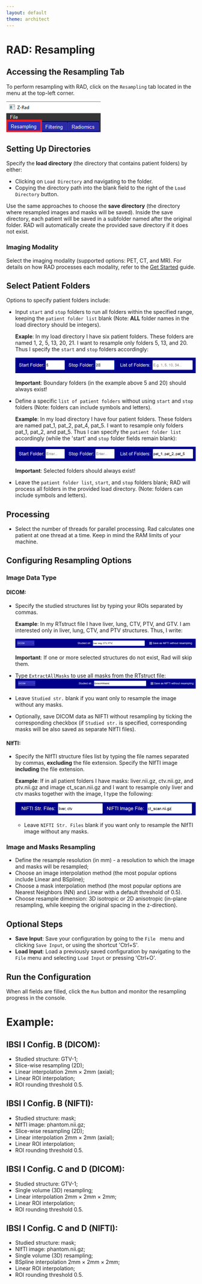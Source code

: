 ```yaml
---
layout: default
theme: architect
---
```


# RAD: Resampling

## Accessing the Resampling Tab

To perform resampling with RAD, click on the `Resampling` tab located in the menu at the top-left corner.

![Resampling Tab](f1.png "Resampling Tab")

## Setting Up Directories

Specify the **load directory** (the directory that contains patient folders) by either:
- Clicking on `Load Directory` and navigating to the folder.
- Copying the directory path into the blank field to the right of the `Load Directory` button.

Use the same approaches to choose the **save directory** (the directory where resampled images and masks will be saved). 
Inside the save directory, each patient will be saved in a subfolder named after the original folder.
RAD will automatically create the provided save directory if it does not exist.

### Imaging Modality
Select the imaging modality (supported options: PET, CT, and MR). For details on how RAD processes each modality, refer to the [Get Started](get_started.md) guide.

## Select Patient Folders
Options to specify patient folders include:

- Input `start` and `stop` folders to run all folders within the specified range, keeping the `patient folder list` blank (Note: **ALL** folder names in the load directory should be integers).                                                                                                                                                                        

    **Exaple**: In my load directory I have six patient folders. These folders are named 1, 2, 5, 13, 20, 21. I want to resample only folders 5, 13, and 20. Thus I specify the `start` and `stop` folders accordingly:
  
    ![Select Patient Folders Option I](f2_load_pat_folders_1.PNG "Option I")

    **Important**: Boundary folders (in the example above 5 and 20) should always exist!
     
- Define a specific `list of patient folders` without using `start` and `stop` folders (Note: folders can include symbols and letters).

     **Example**: In my load directory I have four patient folders. These folders are named pat_1, pat_2, pat_4, pat_5. I want to resample only folders pat_1, pat_2, and pat_5. Thus I can specify the `patient folder list` accordingly (while the 'start' and `stop` folder fields remain blank):
  
     ![Select Patient Folders Option II](f2_load_pat_folders_2.PNG "Option II")
   
     **Important**: Selected folders should always exist!

- Leave the `patient folder list`, `start`, and `stop` folders blank; RAD will process all folders in the provided load directory. (Note: folders can include symbols and letters).

## Processing
- Select the number of threads for parallel processing. Rad calculates one patient at one thread at a time. Keep in mind the RAM limits of your machine.

## Configuring Resampling Options

### Image Data Type
#### DICOM:
- Specify the studied structures list by typing your ROIs separated by commas.

     **Example**: In my RTstruct file I have liver, lung, CTV, PTV, and GTV. I am interested only in liver, lung, CTV, and PTV structures. Thus, I write:
  
     ![DICOM Option I](f3_DICOM_1.PNG "DICOM Option I")

     **Important**: If one or more selected structures do not exist, Rad will skip them.
  
- Type `ExtractAllMasks` to use all masks from the RTstruct file:
  ![DICOM Option II](f3_DICOM_2.PNG "DICOM Option II")
- Leave `Studied str.` blank if you want only to resample the image without any masks.
- Optionally, save DICOM data as NIFTI without resampling by ticking the corresponding checkbox (if `Studied str.` is specified, corresponding masks will be also saved as separate NIfTI files).

#### NIfTI: 
- Specify the NIfTI structure files list by typing the file names separated by commas, **excluding** the file extension. Specify the NIfTI image **including** the file extension.

     **Example**: If in all patient folders I have masks: liver.nii.gz, ctv.nii.gz, and ptv.nii.gz and image ct_scan.nii.gz and I want to resample only liver and ctv masks together with the image, I type the following:

     ![NIFTI Option I](f3_NIFTI_1.PNG "NIFTI Option I")

  - Leave `NIFTI Str. Files` blank if you want only to resample the NIfTI image without any masks.
 

### Image and Masks Resampling
- Define the resample resolution (in mm) - a resolution to which the image and masks will be resampled;
- Choose an image interpolation method (the most popular options include Linear and BSpline);
- Choose a mask interpolation method (the most popular options are Nearest Neighbors (NN) and Linear with a default threshold of 0.5).
- Choose resample dimension: 3D isotropic or 2D anisotropic (in-plane resampling, while keeping the original spacing in the z-direction).

## Optional Steps
- **Save Input**: Save your configuration by going to the `File ` menu and clicking `Save Input`, or using the shortcut 'Ctrl+S'.
- **Load Input**: Load a previously saved configuration by navigating to the `File` menu and selecting `Load Input` or pressing 'Ctrl+O'.
  
## Run the Configuration
When all fields are filled, click the `Run` button and monitor the resampling progress in the console.

# Example: 

## IBSI I Config. B (DICOM): 

* Studied structure: GTV-1;
* Slice-wise resampling (2D);
* Linear interpolation 2mm × 2mm (axial);
* Linear ROI interpolation;
* ROI rounding threshold 0.5.

## IBSI I Config. B (NIFTI): 

* Studied structure: mask;
* NIfTI image: phantom.nii.gz;
* Slice-wise resampling (2D);
* Linear interpolation 2mm × 2mm (axial);
* Linear ROI interpolation;
* ROI rounding threshold 0.5.

## IBSI I Config. C and D (DICOM):

* Studied structure: GTV-1;
* Single volume (3D) resampling;
* Linear interpolation 2mm × 2mm × 2mm;
* Linear ROI interpolation;
* ROI rounding threshold 0.5.

## IBSI I Config. C and D (NIFTI):

* Studied structure: mask;
* NIfTI image: phantom.nii.gz;
* Single volume (3D) resampling;
* BSpline interpolation 2mm × 2mm × 2mm;
* Linear ROI interpolation;
* ROI rounding threshold 0.5.



  
  
